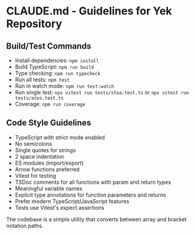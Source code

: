 # CLAUDE.md - Guidelines for Yek Repository

## Build/Test Commands
- Install dependencies: `npm install`
- Build TypeScript: `npm run build`
- Type checking: `npm run typecheck`
- Run all tests: `npm test`
- Run in watch mode: `npm run test:watch`
- Run single test: `npx vitest run tests/stoa.test.ts` or `npx vitest run tests/atos.test.ts`
- Coverage: `npm run coverage`

## Code Style Guidelines
- TypeScript with strict mode enabled
- No semicolons
- Single quotes for strings
- 2 space indentation
- ES modules (import/export)
- Arrow functions preferred
- Vitest for testing
- TSDoc comments for all functions with param and return types
- Meaningful variable names
- Explicit type annotations for function parameters and returns
- Prefer modern TypeScript/JavaScript features
- Tests use Vitest's expect assertions

The codebase is a simple utility that converts between array and bracket notation paths.